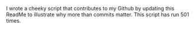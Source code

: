 I wrote a cheeky script that contributes to my Github by updating this ReadMe to illustrate why more than commits matter. This script has run 501 times.
